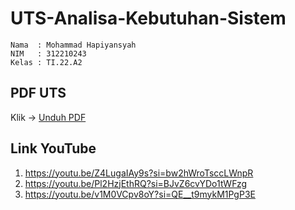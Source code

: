 # UTS-Analisa-Kebutuhan-Sistem
```
Nama  : Mohammad Hapiyansyah
NIM   : 312210243
Kelas : TI.22.A2
```
## PDF UTS

Klik -> [Unduh PDF](https://github.com/Hapiyansyah/UTS-Analisa-Kebutuhan-Sistem/raw/main/312210243_AKS.pdf)

## Link YouTube 

1. https://youtu.be/Z4LugaIAy9s?si=bw2hWroTsccLWnpR
2. https://youtu.be/Pl2HzjEthRQ?si=BJvZ6cvYDo1tWFzg
3. https://youtu.be/v1M0VCpv8oY?si=QE__t9mykM1PgP3E
